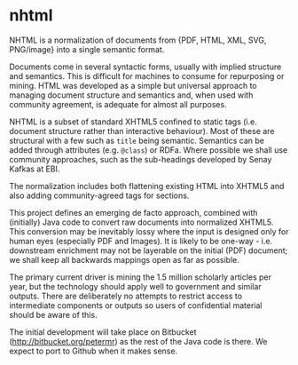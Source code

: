 nhtml
=====

NHTML is a normalization of documents from {PDF, HTML, XML, SVG, PNG/image} into a single semantic format.

Documents come in several syntactic forms, usually with implied structure and semantics. This is difficult for machines to 
consume for repurposing or mining. HTML was developed as a simple but universal approach to managing document structure and semantics
and, when used with community agreement, is adequate for almost all purposes.

NHTML is a subset of standard XHTML5 confined to static tags (i.e. document structure rather than interactive behaviour). Most of these 
are structural with a few such as ```title``` being semantic. Semantics can be added through attributes (e.g. ```@class```) 
or RDFa. Where possible we shall use community approaches, such as the sub-headings developed by Senay Kafkas at EBI.

The normalization includes both flattening existing HTML into XHTML5 and also adding community-agreed tags for sections.

This project defines an emerging de facto approach, combined with (initially) Java code to convert raw documents into normalized XHTML5.
This conversion may be inevitably lossy where the input is designed only for human eyes (especially PDF and Images). It is likely to be
one-way - i.e. downstream enrichment may not be layerable on the initial (PDF) document; we shall keep all backwards mappings open 
as far as possible.

The primary current driver is mining the 1.5 million scholarly articles per year, but the technology should apply well to government
and similar outputs. There are deliberately no attempts to restrict access to intermediate components or outputs so users of confidential material should be
aware of this.

The initial development will take place on Bitbucket (http://bitbucket.org/petermr) as the rest of the Java code is there. We expect to port to Github when it makes sense.
